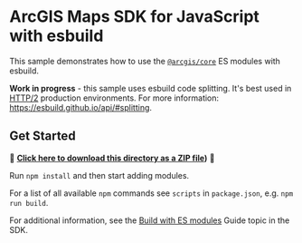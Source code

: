 # ArcGIS Maps SDK for JavaScript with esbuild

This sample demonstrates how to use the [`@arcgis/core`](https://www.npmjs.com/package/@arcgis/core) ES modules with esbuild.

**Work in progress** - this sample uses esbuild code splitting. It's best used in [HTTP/2](https://developer.mozilla.org/en-US/docs/Glossary/HTTP_2) production environments. For more information: https://esbuild.github.io/api/#splitting.

## Get Started

📁 **[Click here to download this directory as a ZIP file](https://download-directory.github.io?url=https://github.com/Esri/jsapi-resources/tree/main/core-samples/esbuild/))** 📁

Run `npm install` and then start adding modules.

For a list of all available `npm` commands see `scripts` in `package.json`, e.g. `npm run build`.

For additional information, see the [Build with ES modules](https://developers.arcgis.com/javascript/latest/es-modules/) Guide topic in the SDK.
